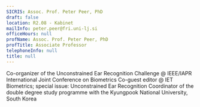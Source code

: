 ```yaml
---
SICRIS: Assoc. Prof. Peter Peer, PhD
draft: false
location: R2.08 - Kabinet
mailInfo: peter.peer@fri.uni-lj.si
officeHours: null
profName: Assoc. Prof. Peter Peer, PhD
profTitle: Associate Professor
telephoneInfo: null
title: null
---
```



Co-organizer of the Unconstrained Ear Recognition Challenge @ IEEE/IAPR International Joint Conference on Biometrics
Co-guest editor @ IET Biometrics; special issue: Unconstrained Ear Recognition
Coordinator of the double degree study programme with the Kyungpook National University, South Korea